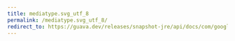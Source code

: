 ```yaml
---
title: mediatype.svg_utf_8
permalink: /mediatype.svg_utf_8/
redirect_to: https://guava.dev/releases/snapshot-jre/api/docs/com/google/common/net/MediaType.html#SVG_UTF_8
---
```

